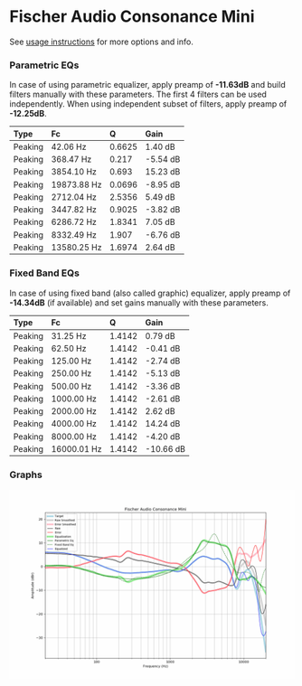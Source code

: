 # Fischer Audio Consonance Mini
See [usage instructions](https://github.com/jaakkopasanen/AutoEq#usage) for more options and info.

### Parametric EQs
In case of using parametric equalizer, apply preamp of **-11.63dB** and build filters manually
with these parameters. The first 4 filters can be used independently.
When using independent subset of filters, apply preamp of **-12.25dB**.

| Type    | Fc          |      Q | Gain     |
|:--------|:------------|:-------|:---------|
| Peaking | 42.06 Hz    | 0.6625 | 1.40 dB  |
| Peaking | 368.47 Hz   | 0.217  | -5.54 dB |
| Peaking | 3854.10 Hz  | 0.693  | 15.23 dB |
| Peaking | 19873.88 Hz | 0.0696 | -8.95 dB |
| Peaking | 2712.04 Hz  | 2.5356 | 5.49 dB  |
| Peaking | 3447.82 Hz  | 0.9025 | -3.82 dB |
| Peaking | 6286.72 Hz  | 1.8341 | 7.05 dB  |
| Peaking | 8332.49 Hz  | 1.907  | -6.76 dB |
| Peaking | 13580.25 Hz | 1.6974 | 2.64 dB  |

### Fixed Band EQs
In case of using fixed band (also called graphic) equalizer, apply preamp of **-14.34dB**
(if available) and set gains manually with these parameters.

| Type    | Fc          |      Q | Gain      |
|:--------|:------------|:-------|:----------|
| Peaking | 31.25 Hz    | 1.4142 | 0.79 dB   |
| Peaking | 62.50 Hz    | 1.4142 | -0.41 dB  |
| Peaking | 125.00 Hz   | 1.4142 | -2.74 dB  |
| Peaking | 250.00 Hz   | 1.4142 | -5.13 dB  |
| Peaking | 500.00 Hz   | 1.4142 | -3.36 dB  |
| Peaking | 1000.00 Hz  | 1.4142 | -2.61 dB  |
| Peaking | 2000.00 Hz  | 1.4142 | 2.62 dB   |
| Peaking | 4000.00 Hz  | 1.4142 | 14.24 dB  |
| Peaking | 8000.00 Hz  | 1.4142 | -4.20 dB  |
| Peaking | 16000.01 Hz | 1.4142 | -10.66 dB |

### Graphs
![](./Fischer%20Audio%20Consonance%20Mini.png)